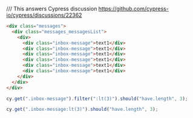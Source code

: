 /// <reference types="cypress" />
This answers Cypress discussion
https://github.com/cypress-io/cypress/discussions/22362

<!-- fiddle Get N elements-->

```html
<div class="messages">
  <div class="messages_messagesList">
    <div>
      <div class="inbox-message">text1</div>
      <div class="inbox-message">text1</div>
      <div class="inbox-message">text1</div>
      <div class="inbox-message">text1</div>
      <div class="inbox-message">text1</div>
      <div class="inbox-message">text1</div>
    </div>
  </div>
</div>
```

```js
cy.get(".inbox-message").filter(":lt(3)").should("have.length", 3);
```

```js
cy.get(".inbox-message:lt(3)").should("have.length", 3);
```

<!-- fiddle-end -->
